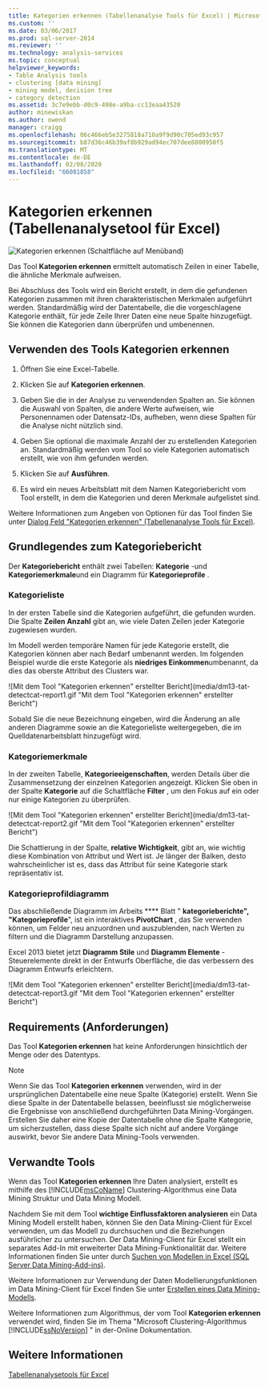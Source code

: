 ```yaml
---
title: Kategorien erkennen (Tabellenanalyse Tools für Excel) | Microsoft-Dokumentation
ms.custom: ''
ms.date: 03/06/2017
ms.prod: sql-server-2014
ms.reviewer: ''
ms.technology: analysis-services
ms.topic: conceptual
helpviewer_keywords:
- Table Analysis tools
- clustering [data mining]
- mining model, decision tree
- category detection
ms.assetid: 3c7e9ebb-d0c9-498e-a9ba-cc13eaa43520
author: minewiskan
ms.author: owend
manager: craigg
ms.openlocfilehash: 06c466eb5e3275818a710a9f9d90c705ed93c957
ms.sourcegitcommit: b87d36c46b39af8b929ad94ec707dee8800950f5
ms.translationtype: MT
ms.contentlocale: de-DE
ms.lasthandoff: 02/08/2020
ms.locfileid: "66081858"
---
```

# <a name="detect-categories-table-analysis-tools-for-excel"></a>Kategorien erkennen (Tabellenanalysetool für Excel)
  ![Kategorien erkennen (Schaltfläche auf Menüband)](media/tat-detectcat.gif "Kategorien erkennen (Schaltfläche auf Menüband)")  
  
 Das Tool **Kategorien erkennen** ermittelt automatisch Zeilen in einer Tabelle, die ähnliche Merkmale aufweisen.  
  
 Bei Abschluss des Tools wird ein Bericht erstellt, in dem die gefundenen Kategorien zusammen mit ihren charakteristischen Merkmalen aufgeführt werden. Standardmäßig wird der Datentabelle, die die vorgeschlagene Kategorie enthält, für jede Zeile Ihrer Daten eine neue Spalte hinzugefügt. Sie können die Kategorien dann überprüfen und umbenennen.  
  
## <a name="using-the-detect-categories-tool"></a>Verwenden des Tools Kategorien erkennen  
  
1.  Öffnen Sie eine Excel-Tabelle.  
  
2.  Klicken Sie auf **Kategorien erkennen**.  
  
3.  Geben Sie die in der Analyse zu verwendenden Spalten an. Sie können die Auswahl von Spalten, die andere Werte aufweisen, wie Personennamen oder Datensatz-IDs, aufheben, wenn diese Spalten für die Analyse nicht nützlich sind.  
  
4.  Geben Sie optional die maximale Anzahl der zu erstellenden Kategorien an. Standardmäßig werden vom Tool so viele Kategorien automatisch erstellt, wie von ihm gefunden werden.  
  
5.  Klicken Sie auf **Ausführen**.  
  
6.  Es wird ein neues Arbeitsblatt mit dem Namen Kategoriebericht vom Tool erstellt, in dem die Kategorien und deren Merkmale aufgelistet sind.  
  
 Weitere Informationen zum Angeben von Optionen für das Tool finden Sie unter [Dialog Feld "Kategorien erkennen" (Tabellenanalyse Tools für Excel)](detect-categories-table-analysis-tools-for-excel.md).  
  
## <a name="understanding-the-categories-report"></a>Grundlegendes zum Kategoriebericht  
 Der **Kategoriebericht** enthält zwei Tabellen: **Kategorie** -und **Kategoriemerkmale**und ein Diagramm für **Kategorieprofile** .  
  
### <a name="category-list"></a>Kategorieliste  
 In der ersten Tabelle sind die Kategorien aufgeführt, die gefunden wurden. Die Spalte **Zeilen Anzahl** gibt an, wie viele Daten Zeilen jeder Kategorie zugewiesen wurden.  
  
 Im Modell werden temporäre Namen für jede Kategorie erstellt, die Kategorien können aber nach Bedarf umbenannt werden. Im folgenden Beispiel wurde die erste Kategorie als **niedriges Einkommen**umbenannt, da dies das oberste Attribut des Clusters war.  
  
 ![Mit dem Tool "Kategorien erkennen" erstellter Bericht](media/dm13-tat-detectcat-report1.gif "Mit dem Tool "Kategorien erkennen" erstellter Bericht")  
  
 Sobald Sie die neue Bezeichnung eingeben, wird die Änderung an alle anderen Diagramme sowie an die Kategorieliste weitergegeben, die im Quelldatenarbeitsblatt hinzugefügt wird.  
  
### <a name="category-characteristics"></a>Kategoriemerkmale  
 In der zweiten Tabelle, **Kategorieeigenschaften**, werden Details über die Zusammensetzung der einzelnen Kategorien angezeigt. Klicken Sie oben in der Spalte **Kategorie** auf die Schaltfläche **Filter** , um den Fokus auf ein oder nur einige Kategorien zu überprüfen.  
  
 ![Mit dem Tool "Kategorien erkennen" erstellter Bericht](media/dm13-tat-detectcat-report2.gif "Mit dem Tool "Kategorien erkennen" erstellter Bericht")  
  
 Die Schattierung in der Spalte, **relative Wichtigkeit**, gibt an, wie wichtig diese Kombination von Attribut und Wert ist. Je länger der Balken, desto wahrscheinlicher ist es, dass das Attribut für seine Kategorie stark repräsentativ ist.  
  
### <a name="categories-profile-chart"></a>Kategorieprofildiagramm  
 Das abschließende Diagramm im Arbeits **** Blatt " **kategorieberichte", "Kategorieprofile**", ist ein interaktives **PivotChart** , das Sie verwenden können, um Felder neu anzuordnen und auszublenden, nach Werten zu filtern und die Diagramm Darstellung anzupassen.  
  
 Excel 2013 bietet jetzt **Diagramm Stile** und **Diagramm Elemente** -Steuerelemente direkt in der Entwurfs Oberfläche, die das verbessern des Diagramm Entwurfs erleichtern.  
  
 ![Mit dem Tool "Kategorien erkennen" erstellter Bericht](media/dm13-tat-detectcat-report3.gif "Mit dem Tool "Kategorien erkennen" erstellter Bericht")  
  
## <a name="requirements"></a>Requirements (Anforderungen)  
 Das Tool **Kategorien erkennen** hat keine Anforderungen hinsichtlich der Menge oder des Datentyps.  
  
> [!NOTE]  
>  Wenn Sie das Tool **Kategorien erkennen** verwenden, wird in der ursprünglichen Datentabelle eine neue Spalte (Kategorie) erstellt. Wenn Sie diese Spalte in der Datentabelle belassen, beeinflusst sie möglicherweise die Ergebnisse von anschließend durchgeführten Data Mining-Vorgängen. Erstellen Sie daher eine Kopie der Datentabelle ohne die Spalte Kategorie, um sicherzustellen, dass diese Spalte sich nicht auf andere Vorgänge auswirkt, bevor Sie andere Data Mining-Tools verwenden.  
  
## <a name="related-tools"></a>Verwandte Tools  
 Wenn das Tool **Kategorien erkennen** Ihre Daten analysiert, erstellt es mithilfe des [!INCLUDE[msCoName](../includes/msconame-md.md)] Clustering-Algorithmus eine Data Mining Struktur und Data Mining Modell.  
  
 Nachdem Sie mit dem Tool **wichtige Einflussfaktoren analysieren** ein Data Mining Modell erstellt haben, können Sie den Data Mining-Client für Excel verwenden, um das Modell zu durchsuchen und die Beziehungen ausführlicher zu untersuchen. Der Data Mining-Client für Excel stellt ein separates Add-In mit erweiterter Data Mining-Funktionalität dar. Weitere Informationen finden Sie unter durch [Suchen von Modellen in Excel &#40;SQL Server Data Mining-Add-ins&#41;](browsing-models-in-excel-sql-server-data-mining-add-ins.md).  
  
 Weitere Informationen zur Verwendung der Daten Modellierungsfunktionen im Data Mining-Client für Excel finden Sie unter [Erstellen eines Data Mining-Modells](creating-a-data-mining-model.md).  
  
 Weitere Informationen zum Algorithmus, der vom Tool **Kategorien erkennen** verwendet wird, finden Sie im Thema "Microsoft Clustering-Algorithmus [!INCLUDE[ssNoVersion](../includes/ssnoversion-md.md)] " in der-Online Dokumentation.  
  
## <a name="see-also"></a>Weitere Informationen  
 [Tabellenanalysetools für Excel](table-analysis-tools-for-excel.md)  
  
  
